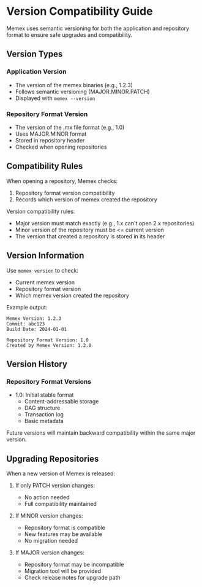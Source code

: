 # Version Compatibility Guide

Memex uses semantic versioning for both the application and repository format to ensure safe upgrades and compatibility.

## Version Types

### Application Version
- The version of the memex binaries (e.g., 1.2.3)
- Follows semantic versioning (MAJOR.MINOR.PATCH)
- Displayed with `memex --version`

### Repository Format Version
- The version of the .mx file format (e.g., 1.0)
- Uses MAJOR.MINOR format
- Stored in repository header
- Checked when opening repositories

## Compatibility Rules

When opening a repository, Memex checks:
1. Repository format version compatibility
2. Records which version of memex created the repository

Version compatibility rules:
- Major version must match exactly (e.g., 1.x can't open 2.x repositories)
- Minor version of the repository must be <= current version
- The version that created a repository is stored in its header

## Version Information

Use `memex version` to check:
- Current memex version
- Repository format version
- Which memex version created the repository

Example output:
```
Memex Version: 1.2.3
Commit: abc123
Build Date: 2024-01-01

Repository Format Version: 1.0
Created by Memex Version: 1.2.0
```

## Version History

### Repository Format Versions

- 1.0: Initial stable format
  - Content-addressable storage
  - DAG structure
  - Transaction log
  - Basic metadata

Future versions will maintain backward compatibility within the same major version.

## Upgrading Repositories

When a new version of Memex is released:

1. If only PATCH version changes:
   - No action needed
   - Full compatibility maintained

2. If MINOR version changes:
   - Repository format is compatible
   - New features may be available
   - No migration needed

3. If MAJOR version changes:
   - Repository format may be incompatible
   - Migration tool will be provided
   - Check release notes for upgrade path
